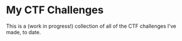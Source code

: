 # My CTF Challenges
This is a (work in progress!) collection of all of the CTF challenges I've made, to date.
